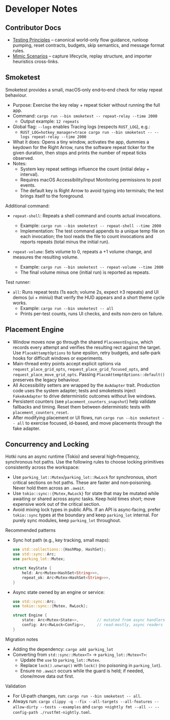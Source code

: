 # Developer Notes

## Contributor Docs

- [Testing Principles](docs/testing-principles.md) – canonical world-only flow guidance, runloop
  pumping, reset contracts, budgets, skip semantics, and message format rules.
- [Mimic Scenarios](docs/mimic-scenarios.md) – capture lifecycle, replay structure, and importer
  heuristics cross-links.

## Smoketest

Smoketest provides a small, macOS‑only end‑to‑end check for relay repeat
behaviour.

- Purpose: Exercise the key relay + repeat ticker without running the full app.
- Command: `cargo run --bin smoketest -- repeat-relay --time 2000`
  - Output example: `12 repeats`
- Global flag: `--logs` enables Tracing logs (respects `RUST_LOG`), e.g.:
  - `RUST_LOG=hotkey_manager=trace cargo run --bin smoketest -- --logs repeat-relay --time 2000`
- What it does: Opens a tiny window, activates the app, dummies a keydown for
  the Right Arrow, runs the software repeat ticker for the given duration, then
  stops and prints the number of repeat ticks observed.
- Notes:
  - System key repeat settings influence the count (initial delay + interval).
  - Requires macOS Accessibility/Input Monitoring permissions to post events.
  - The default key is Right Arrow to avoid typing into terminals; the test
    brings itself to the foreground.

Additional command:

- `repeat-shell`: Repeats a shell command and counts actual invocations.
  - Example: `cargo run --bin smoketest -- repeat-shell --time 2000`
  - Implementation: The test command appends to a unique temp file on each
    invocation; the tool reads the file to count invocations and reports
    repeats (total minus the initial run).

- `repeat-volume`: Sets volume to 0, repeats a +1 volume change, and measures
  the resulting volume.
  - Example: `cargo run --bin smoketest -- repeat-volume --time 2000`
  - The final volume minus one (initial run) is reported as repeats.

Test runner:

- `all`: Runs repeat tests (1s each; volume 2s, expect ≥3 repeats) and UI demos (ui + miniui) that verify the HUD appears and a short theme cycle works.
  - Example: `cargo run --bin smoketest -- all`
  - Prints per-test counts, runs UI checks, and exits non‑zero on failure.

## Placement Engine

- Window moves now go through the shared `PlacementEngine`, which records every
  attempt and verifies the resulting rect against the target. Use
  `PlaceAttemptOptions` to tune epsilon, retry budgets, and safe-park hooks for
  difficult windows or experiments.
- Main-thread entry points accept explicit options via
  `request_place_grid_opts`, `request_place_grid_focused_opts`, and
  `request_place_move_grid_opts`. Passing `PlaceAttemptOptions::default()`
  preserves the legacy behaviour.
- All Accessibility setters are wrapped by the `AxAdapter` trait. Production
  code uses the system adapter; tests and smoketests inject
  `FakeAxAdapter` to drive deterministic outcomes without live windows.
- Persistent counters (see `placement_counters_snapshot`) help validate fallbacks
  and timing. Reset them between deterministic tests with
  `placement_counters_reset`.
- After modifying placement or UI flows, run `cargo run --bin smoketest -- all`
  to exercise focused, id-based, and move placements through the fake adapter.

## Concurrency and Locking

Hotki runs an async runtime (Tokio) and several high‑frequency, synchronous hot paths. Use the following rules to choose locking primitives consistently across the workspace:

- Use `parking_lot::Mutex`/`parking_lot::RwLock` for synchronous, short critical sections on hot paths. These are faster and non‑poisoning. Never hold them across an `.await`.
- Use `tokio::sync::{Mutex,RwLock}` for state that may be mutated while awaiting or shared across async tasks. Keep hold times short; move expensive work out of the critical section.
- Avoid mixing lock types in public APIs. If an API is async‑facing, prefer `tokio::sync` types at the boundary and keep `parking_lot` internal. For purely sync modules, keep `parking_lot` throughout.

Recommended patterns

- Sync hot path (e.g., key tracking, small maps):
  ```rust
  use std::collections::{HashMap, HashSet};
  use std::sync::Arc;
  use parking_lot::Mutex;

  struct KeyState {
      held: Arc<Mutex<HashSet<String>>>,
      repeat_ok: Arc<Mutex<HashSet<String>>>,
  }
  ```

- Async state owned by an engine or service:
  ```rust
  use std::sync::Arc;
  use tokio::sync::{Mutex, RwLock};

  struct Engine {
      state: Arc<Mutex<State>>,        // mutated from async handlers
      config: Arc<RwLock<Config>>,     // read‑mostly, async readers
  }
  ```

Migration notes

- Adding the dependency: `cargo add parking_lot`
- Converting from `std::sync::Mutex<T>` → `parking_lot::Mutex<T>`:
  - Update the `use` to `parking_lot::Mutex`.
  - Replace `lock().unwrap()` with `lock()` (no poisoning in `parking_lot`).
  - Ensure no `.await` occurs while the guard is held; if needed, clone/move data out first.

Validation

- For UI‑path changes, run: `cargo run --bin smoketest -- all`.
- Always run: `cargo clippy -q --fix --all-targets --all-features --allow-dirty --tests --examples` and `cargo +nightly fmt --all -- --config-path ./rustfmt-nightly.toml`.
